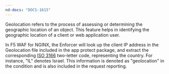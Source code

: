 ```yaml
---
nd-docs: "DOCS-1615"
---
```


Geolocation refers to the process of assessing or determining the geographic location of an object. This feature helps in identifying the geographic location of a client or web application user.

In F5 WAF for NGINX, the Enforcer will look up the client IP address in the Geolocation file included in the app protect package, and extract the corresponding [ISO 3166](https://www.iso.org/obp/ui/#search) two-letter code, representing the country. For instance, "IL" denotes Israel. This information is denoted as "geolocation" in the condition and is also included in the request reporting.
